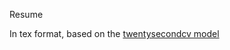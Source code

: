 Resume

In tex format, based on the [twentysecondcv model](https://www.overleaf.com/latex/templates/twenty-seconds-resume-slash-cv/mhyfwrmwjkbc)
